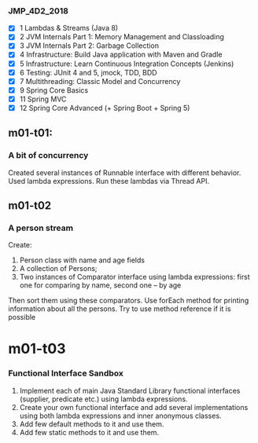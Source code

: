 ### JMP_4D2_2018
- [x] 1	Lambdas & Streams (Java 8)
- [x] 2	JVM Internals Part 1: Memory Management and Classloading
- [x] 3	JVM Internals Part 2: Garbage Collection
- [x] 4	Infrastructure: Build Java application with Maven and Gradle
- [x] 5	Infrastructure: Learn Continuous Integration Concepts (Jenkins)
- [x] 6	Testing: JUnit 4 and 5, jmock, TDD, BDD
- [x] 7	Multithreading: Classic Model and Concurrency
- [x] 9	Spring Core Basics
- [x] 11	Spring MVC
- [x] 12	Spring Core Advanced (+ Spring Boot + Spring 5)
## m01-t01:

### A bit of concurrency
Created several instances of Runnable interface with different behavior. 
Used lambda expressions. 
Run these lambdas via Thread API.
## m01-t02

### A person stream
Create:
1.	Person class with name and age fields
2.	A collection of Persons;
3.	Two instances of Comparator<Person> interface using lambda expressions: first one for comparing by name, second one – by age

Then sort them using these comparators.
Use forEach method for printing information about all the persons. 
Try to use method reference if it is possible

# m01-t03

### Functional Interface Sandbox

1.	Implement each of main Java Standard Library functional interfaces (supplier, predicate etc.) using lambda expressions.
2.	Create your own functional interface and add several implementations using both lambda expressions and inner anonymous classes.
3.	Add few default methods to it and use them.
4.	Add few static methods to it and use them. 
